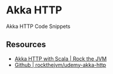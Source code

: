 # Akka HTTP
Akka HTTP Code Snippets

## Resources
- [Akka HTTP with Scala | Rock the JVM](https://www.udemy.com/course/akka-http/)
- [Github | rockthejvm/udemy-akka-http](https://github.com/rockthejvm/udemy-akka-http/)